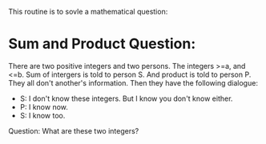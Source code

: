 This routine is to sovle a mathematical question:

# Sum and Product Question:
There are two positive integers and two persons. The integers >=a, and <=b. Sum of intergers is told to person S. And product is told to person P. They all don't another's information. Then they have the following dialogue:
+ S: I don't know these integers. But I know you don't know either.
+ P: I know now.
+ S: I know too.

Question: What are these two integers?
